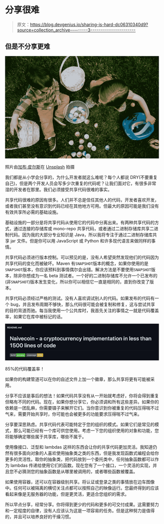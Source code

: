 # 分享很难

> 原文：<https://blog.devgenius.io/sharing-is-hard-dc06310340d9?source=collection_archive---------3----------------------->

## 但是不分享更难

![](img/8866747aeb3f0e51e7bcafee747e3c78.png)

照片由[加布·皮尔斯](https://unsplash.com/@gaberce?utm_source=unsplash&utm_medium=referral&utm_content=creditCopyText)在 [Unsplash](https://unsplash.com/s/photos/children-playing?utm_source=unsplash&utm_medium=referral&utm_content=creditCopyText) 拍摄

我们都是从小学会分享的，为什么开发者就这么难呢？每个人都说 DRY(不要重复自己)，但是两个开发人员会写多少次重复的代码呢？让我们面对它，有很多非常湿的开发者在那里。我们必须接受共享代码很难的事实。

共享代码很难的原因有很多。人们并不总是信任其他人的代码，开发者喜欢开发，或者我们甚至没有意识到代码已经在其他地方可用。但最大的原因可能是我们没有有效共享所必需的基础设施。

基础设施的一部分是将共享代码从使用它的代码中分离出来。有两种共享代码的方式，通过连接的存储库或 mono-repo 共享代码，或者通过二进制存储库共享二进制代码。因为我的大部分专业知识是 Java，所以我将专注于通过二进制存储库共享 jar 文件。但是你可以用 JavaScript 或 Python 和许多现代语言来做同样的事情。

共享代码必须进行版本控制。可以预见的是，没有人希望突然发现他们的代码因为共享代码的变化而被破坏。Maven 有`SNAPSHOT`版本的概念，如果你使用的是`SNAPSHOT`版本，你应该预料到事情偶尔会出错。解决方法是不要使用`SNAPSHOT`版本，除非你想成为一名 beta 测试者。一个好的二进制存储库不允许一个已发布的(非`SNAPSHOT`)版本发生变化，所以你可以相信它一直是相同的，直到你改变了版本。

共享代码必须经过严格的测试。没有人喜欢调试别人的代码。如果发布的代码有一个 bug，并且发布周期不够快，那么代码很可能会被复制和修复，这与尝试共享的目的背道而驰。每当我使用一个公共库时，我首先关注的事情之一就是代码覆盖率，如果它在库中被标记的话。

![](img/932b437698ab4b6250cb5505bbf28489.png)

85%的代码覆盖率！

如果你的构建管道可以在你的自述文件上加一个徽章，那么共享将更有可能被采用。

分享不应该是事后的想法！如果代码共享没有从一开始就考虑好，你将会得到重复但略有不同的代码。现在，如果你想分享它，你必须调和所有这些差异。如果你的依赖是一团乱麻，你需要镊子来解开它们。当你意识到你被重复的代码压得喘不过气来，需要开始共享时，你可能也会被更多的功能要求压得喘不过气来。

分享要深思熟虑。共享代码代表可能特定于您的组织的模式。如果它们是常见的模式，那么可能已经有一个库可供您使用。考虑一下您的组织使用的对象和功能，您将能够确定哪些属于共享库，哪些不属于。

使用像接口、泛型和 lambdas 这样的东西会让你的共享代码更加灵活。我知道仍然有很多面向对象的人喜欢使用抽象类之类的东西，但是我发现函数式编程会给你更多的灵活性。取你的抽象类，把代码放到一个委托类中，任何抽象函数都可以作为 lambdas 传递给使用它们的函数。现在您有了一个接口，一个灵活的实现，并且您不必猜测您的抽象函数是从哪里被调用的，或者哪些函数被覆盖。

如果使用容器，还可以在容器级别共享。将认证或登录之类的事情放在边车图像中。任何可以被隔离的横切关注点都可以按照自己的映像运行。您最终得到的应该看起来像是无服务器的功能，但是更灵活，更适合您组织的需求。

所以早点分享，经常分享。你将得到更少的代码和更多的可交付成果。这需要努力和一定程度的自律，没有人应该认为这是一项容易的任务。但是这种努力是值得的，并且可以培养良好的干燥习惯。